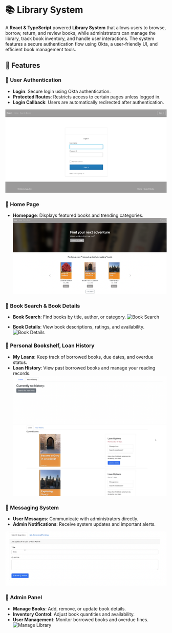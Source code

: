 # 📚 Library System

A **React & TypeScript** powered **Library System** that allows users to browse, borrow, return, and review books, while administrators can manage the library, track book inventory, and handle user interactions. The system features a secure authentication flow using Okta, a user-friendly UI, and efficient book management tools.


## 🌟 Features

### 🎥 User Authentication
- **Login**: Secure login using Okta authentication.
- **Protected Routes**: Restricts access to certain pages unless logged in.
- **Login Callback**: Users are automatically redirected after authentication.

![Login Page](src/Images/screenshot/login.png)


### 🔹 Home Page
- **Homepage**: Displays featured books and trending categories.
 ![Home Page](src/Images/screenshot/home.png) 


### 📜 Book Search & Book Details
- **Book Search**: Find books by title, author, or category.
 ![Book Search](src/Images/screenshot/Book_Checkout.png) 

- **Book Details**: View book descriptions, ratings, and availability.
 ![Book Details](src/Images/screenshot/book_details.png) 


### 📖 Personal Bookshelf, Loan History 
- **My Loans**: Keep track of borrowed books, due dates, and overdue status.  
- **Loan History**: View past borrowed books and manage your reading records.  
![Reviews](https://github.com/nanacode4/library-frontend/blob/main/src/Images/screenshot/history.png?raw=true) 
![Loans](src/Images/screenshot/loan.png) 




### 💬 Messaging System
- **User Messages**: Communicate with administrators directly.
- **Admin Notifications**: Receive system updates and important alerts.

![Messaging System](src/Images/screenshot/message.png)



### 🚀 Admin Panel
- **Manage Books**: Add, remove, or update book details.
- **Inventory Control**: Adjust book quantities and availability.
- **User Management**: Monitor borrowed books and overdue fines.
![Manage Library](src/Images/screenshot/manage_library.png)




